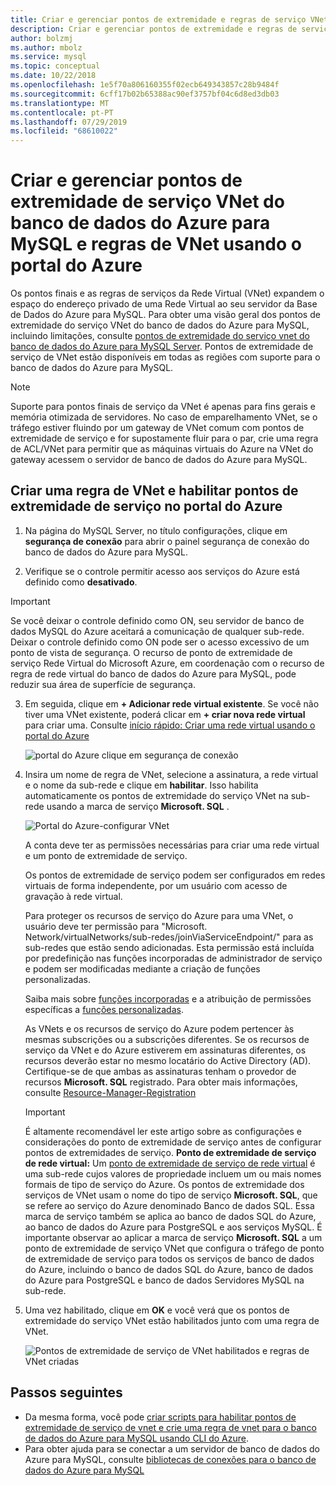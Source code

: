 ```yaml
---
title: Criar e gerenciar pontos de extremidade e regras de serviço VNet do banco de dados do Azure para MySQL usando o portal do Azure | Microsoft Docs
description: Criar e gerenciar pontos de extremidade e regras de serviço VNet do banco de dados do Azure para MySQL usando o portal do Azure
author: bolzmj
ms.author: mbolz
ms.service: mysql
ms.topic: conceptual
ms.date: 10/22/2018
ms.openlocfilehash: 1e5f70a806160355f02ecb649343857c28b9484f
ms.sourcegitcommit: 6cff17b02b65388ac90ef3757bf04c6d8ed3db03
ms.translationtype: MT
ms.contentlocale: pt-PT
ms.lasthandoff: 07/29/2019
ms.locfileid: "68610022"
---
```

# <a name="create-and-manage-azure-database-for-mysql-vnet-service-endpoints-and-vnet-rules-by-using-the-azure-portal"></a>Criar e gerenciar pontos de extremidade de serviço VNet do banco de dados do Azure para MySQL e regras de VNet usando o portal do Azure
Os pontos finais e as regras de serviços da Rede Virtual (VNet) expandem o espaço do endereço privado de uma Rede Virtual ao seu servidor da Base de Dados do Azure para MySQL. Para obter uma visão geral dos pontos de extremidade do serviço VNet do banco de dados do Azure para MySQL, incluindo limitações, consulte [pontos de extremidade do serviço vnet do banco de dados do Azure para MySQL Server](concepts-data-access-and-security-vnet.md). Pontos de extremidade de serviço de VNet estão disponíveis em todas as regiões com suporte para o banco de dados do Azure para MySQL.

> [!NOTE]
> Suporte para pontos finais de serviço da VNet é apenas para fins gerais e memória otimizada de servidores.
> No caso de emparelhamento VNet, se o tráfego estiver fluindo por um gateway de VNet comum com pontos de extremidade de serviço e for supostamente fluir para o par, crie uma regra de ACL/VNet para permitir que as máquinas virtuais do Azure na VNet do gateway acessem o servidor de banco de dados do Azure para MySQL.


## <a name="create-a-vnet-rule-and-enable-service-endpoints-in-the-azure-portal"></a>Criar uma regra de VNet e habilitar pontos de extremidade de serviço no portal do Azure

1. Na página do MySQL Server, no título configurações, clique em **segurança de conexão** para abrir o painel segurança de conexão do banco de dados do Azure para MySQL. 

2. Verifique se o controle permitir acesso aos serviços do Azure está definido como **desativado**.

> [!Important]
> Se você deixar o controle definido como ON, seu servidor de banco de dados MySQL do Azure aceitará a comunicação de qualquer sub-rede. Deixar o controle definido como ON pode ser o acesso excessivo de um ponto de vista de segurança. O recurso de ponto de extremidade de serviço Rede Virtual do Microsoft Azure, em coordenação com o recurso de regra de rede virtual do banco de dados do Azure para MySQL, pode reduzir sua área de superfície de segurança.

3. Em seguida, clique em **+ Adicionar rede virtual existente**. Se você não tiver uma VNet existente, poderá clicar em **+ criar nova rede virtual** para criar uma. Consulte [início rápido: Criar uma rede virtual usando o portal do Azure](../virtual-network/quick-create-portal.md)

   ![portal do Azure clique em segurança de conexão](./media/howto-manage-vnet-using-portal/1-connection-security.png)

4. Insira um nome de regra de VNet, selecione a assinatura, a rede virtual e o nome da sub-rede e clique em **habilitar**. Isso habilita automaticamente os pontos de extremidade do serviço VNet na sub-rede usando a marca de serviço **Microsoft. SQL** .

   ![Portal do Azure-configurar VNet](./media/howto-manage-vnet-using-portal/2-configure-vnet.png)

   A conta deve ter as permissões necessárias para criar uma rede virtual e um ponto de extremidade de serviço.

   Os pontos de extremidade de serviço podem ser configurados em redes virtuais de forma independente, por um usuário com acesso de gravação à rede virtual.
    
   Para proteger os recursos de serviço do Azure para uma VNet, o usuário deve ter permissão para "Microsoft. Network/virtualNetworks/sub-redes/joinViaServiceEndpoint/" para as sub-redes que estão sendo adicionadas. Esta permissão está incluída por predefinição nas funções incorporadas de administrador de serviço e podem ser modificadas mediante a criação de funções personalizadas.
    
   Saiba mais sobre [funções incorporadas](https://docs.microsoft.com/azure/active-directory/role-based-access-built-in-roles) e a atribuição de permissões específicas a [funções personalizadas](https://docs.microsoft.com/azure/active-directory/role-based-access-control-custom-roles).
    
   As VNets e os recursos de serviço do Azure podem pertencer às mesmas subscrições ou a subscrições diferentes. Se os recursos de serviço da VNet e do Azure estiverem em assinaturas diferentes, os recursos deverão estar no mesmo locatário do Active Directory (AD). Certifique-se de que ambas as assinaturas tenham o provedor de recursos **Microsoft. SQL** registrado. Para obter mais informações, consulte [Resource-Manager-Registration][resource-manager-portal]

   > [!IMPORTANT]
   > É altamente recomendável ler este artigo sobre as configurações e considerações do ponto de extremidade de serviço antes de configurar pontos de extremidades de serviço. **Ponto de extremidade de serviço de rede virtual:** Um [ponto de extremidade de serviço de rede virtual](../virtual-network/virtual-network-service-endpoints-overview.md) é uma sub-rede cujos valores de propriedade incluem um ou mais nomes formais de tipo de serviço do Azure. Os pontos de extremidade dos serviços de VNet usam o nome do tipo de serviço **Microsoft. SQL**, que se refere ao serviço do Azure denominado Banco de dados SQL. Essa marca de serviço também se aplica ao banco de dados SQL do Azure, ao banco de dados do Azure para PostgreSQL e aos serviços MySQL. É importante observar ao aplicar a marca de serviço **Microsoft. SQL** a um ponto de extremidade de serviço VNet que configura o tráfego de ponto de extremidade de serviço para todos os serviços de banco de dados do Azure, incluindo o banco de dados SQL do Azure, banco de dados do Azure para PostgreSQL e banco de dados Servidores MySQL na sub-rede. 
   > 

5. Uma vez habilitado, clique em **OK** e você verá que os pontos de extremidade do serviço VNet estão habilitados junto com uma regra de VNet.

   ![Pontos de extremidade de serviço de VNet habilitados e regras de VNet criadas](./media/howto-manage-vnet-using-portal/3-vnet-service-endpoints-enabled-vnet-rule-created.png)

## <a name="next-steps"></a>Passos seguintes
- Da mesma forma, você pode [criar scripts para habilitar pontos de extremidade de serviço de vnet e crie uma regra de vnet para o banco de dados do Azure para MySQL usando CLI do Azure](howto-manage-vnet-using-cli.md).
- Para obter ajuda para se conectar a um servidor de banco de dados do Azure para MySQL, consulte [bibliotecas de conexões para o banco de dados do Azure para MySQL](./concepts-connection-libraries.md)

<!-- Link references, to text, Within this same GitHub repo. --> 
[resource-manager-portal]: ../azure-resource-manager/resource-manager-supported-services.md